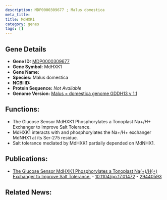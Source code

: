 ```yaml
---
description: MDP0000309677 ; Malus domestica
meta_title:
title: MdHXK1
category: genes
tags: []
---
```


## Gene Details
- **Gene ID:**	[MDP0000309677](https://www.maizegdb.org/gene_center/gene/MDP0000309677)
- **Gene Symbol:** MdHXK1
- **Gene Name:** 
- **Species:** Malus domestica
- **NCBI ID:** [  ]()
- **Protein Sequence:** *Not Available*
- **Genome Version:** [Malus × domestica genome GDDH13 v 1.1]()

## Functions:
   - The Glucose Sensor MdHXK1 Phosphorylates a Tonoplast Na+/H+ Exchanger to Improve Salt Tolerance.
   - MdHXK1 interacts with and phosphorylates the Na+/H+ exchanger MdNHX1 at its Ser-275 residue.
   - Salt tolerance mediated by MdHXK1 partially depended on MdNHX1.

## Publications:
   - [The Glucose Sensor MdHXK1 Phosphorylates a Tonoplast Na(+)/H(+) Exchanger to Improve Salt Tolerance.]( https://academic.oup.com/plphys/article/176/4/2977/6117076?login=true ) - [10.1104/pp.17.01472]( https://academic.oup.com/plphys/article/176/4/2977/6117076?login=true ) - [29440593](https://pubmed.ncbi.nlm.nih.gov/29440593/)

## Related News:
